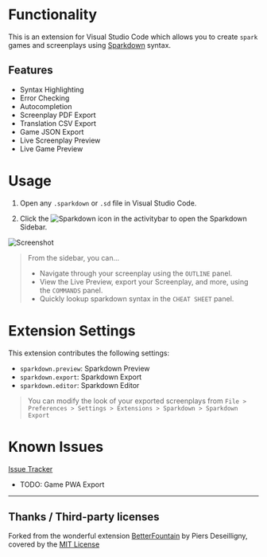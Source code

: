 
# Functionality

This is an extension for Visual Studio Code which allows you to create `spark` games and screenplays using [Sparkdown](https://github.com/ImpowerGames/impower/tree/main/sparkdown) syntax.

## Features

- Syntax Highlighting
- Error Checking
- Autocompletion
- Screenplay PDF Export
- Translation CSV Export
- Game JSON Export
- Live Screenplay Preview
- Live Game Preview

# Usage

1. Open any `.sparkdown` or `.sd` file in Visual Studio Code. 

2. Click the ![Sparkdown](https://raw.githubusercontent.com/ImpowerGames/impower/deploy/dev/.github/images/sparkdown-vscode-icon.png) icon in the activitybar to open the Sparkdown Sidebar.

![Screenshot](https://raw.githubusercontent.com/ImpowerGames/impower/deploy/dev/.github/images/sparkdown-vscode-screenshot-00.png)

> From the sidebar, you can...
> - Navigate through your screenplay using the `OUTLINE` panel.
> - View the Live Preview, export your Screenplay, and more, using the `COMMANDS` panel.
> - Quickly lookup sparkdown syntax in the `CHEAT SHEET` panel.


# Extension Settings

This extension contributes the following settings:

- `sparkdown.preview`: Sparkdown Preview
- `sparkdown.export`: Sparkdown Export
- `sparkdown.editor`: Sparkdown Editor

> You can modify the look of your exported screenplays from `File > Preferences > Settings > Extensions > Sparkdown > Sparkdown Export`

# Known Issues

[Issue Tracker](https://github.com/ImpowerGames/impower/labels/vscode)

- TODO: Game PWA Export

---

## Thanks / Third-party licenses

 Forked from the wonderful extension [BetterFountain](https://github.com/piersdeseilligny/betterfountain) by Piers Deseilligny, covered by the [MIT License](https://github.com/piersdeseilligny/betterfountain/blob/master/LICENSE.md)
